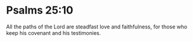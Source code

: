 # Psalms 25:10

All the paths of the Lord are steadfast love and faithfulness, for those who keep his covenant and his testimonies.
